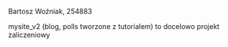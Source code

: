 Bartosz Woźniak, 254883

mysite_v2 (blog, polls tworzone z tutorialem) to docelowo projekt zaliczeniowy 

